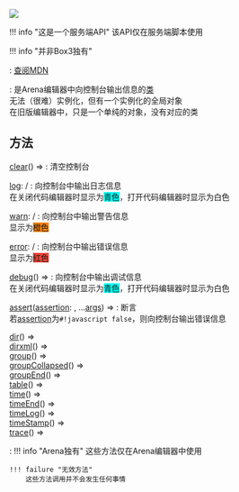 <a href="https://github.com/qndm"><img src="https://img.shields.io/badge/%E8%B4%A1%E7%8C%AE%E8%80%85-qndm-blue"></img></a>

!!! info "这是一个服务端API"
    该API仅在服务端脚本使用

!!! info "[](console)并非Box3独有"

:   [查阅MDN](https://developer.mozilla.org/zh-CN/docs/Web/API/console)

:   [](GameConsole)是Arena编辑器中向控制台输出信息的[类](class)  
    [](GameConsole)无法（很难）实例化，但有一个实例化的全局对象[](console)  
    在旧版编辑器中，[](console)只是一个单纯的对象，没有对应的类

## 方法
[clear](method)() => [](void)
:   清空控制台

[log](method): [](Box3LoggerMethod) / [](GameLoggerMethod)
:   向控制台中输出日志信息  
    在关闭代码编辑器时显示为<span class="coloredWord" style="background-color: #00fff2">青色</span>，打开代码编辑器时显示为<span class="coloredWord" style="background-color: #ffffff">白色</span>

[warn](method): [](Box3LoggerMethod) / [](GameLoggerMethod)
:   向控制台中输出警告信息  
    显示为<span class="coloredWord" style="background-color: #fc8308">橙色</span>

[error](method): [](Box3LoggerMethod) / [](GameLoggerMethod)
:   向控制台中输出错误信息  
    显示为<span class="coloredWord" style="background-color: #f44336">红色</span>

[debug](method)() => [](void)
:   向控制台中输出调试信息  
    在关闭代码编辑器时显示为<span class="coloredWord" style="background-color: #00fff2">青色</span>，打开代码编辑器时显示为<span class="coloredWord" style="background-color: #ffffff">白色</span>

[assert](method)([assertion](arg): [](boolean), ...[args](arg)) => [](void)
:   断言  
    若[assertion](arg)为`#!javascript false`，则向控制台输出错误信息

[dir](method)() => [](void)  
[dirxml](method)() => [](void)  
[group](method)() => [](void)  
[groupCollapsed](method)() => [](void)  
[groupEnd](method)() => [](void)  
[table](method)() => [](void)  
[time](method)() => [](void)  
[timeEnd](method)() => [](void)  
[timeLog](method)() => [](void)  
[timeStamp](method)() => [](void)  
[trace](method)() => [](void)

:   !!! info "Arena独有"
        这些方法仅在Arena编辑器中使用

    !!! failure "无效方法"
        这些方法调用并不会发生任何事情

